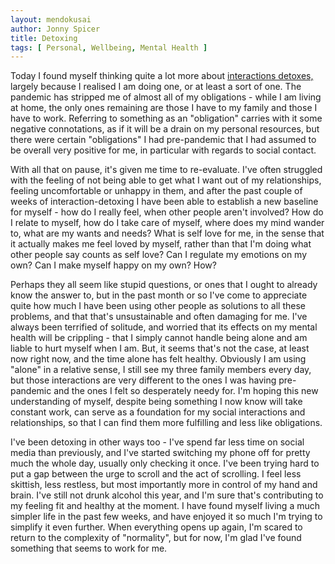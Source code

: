 ```yaml
---
layout: mendokusai
author: Jonny Spicer
title: Detoxing
tags: [ Personal, Wellbeing, Mental Health ]
---
```

Today I found myself thinking quite a lot more about [interactions detoxes,](https://tedslocum.com/daily/2021/02/25/Interaction-Detox) largely because I realised I am doing one, or
at least a sort of one. The pandemic has stripped me of almost all of my obligations - while I am living at home, the only ones remaining are those I have to my family and those I have
to work. Referring to something as an "obligation" carries with it some negative connotations, as if it will be a drain on my personal resources, but there were certain "obligations"
I had pre-pandemic that I had assumed to be overall very positive for me, in particular with regards to social contact.

With all that on pause, it's given me time to re-evaluate. I've often struggled with the feeling of not being able to get what I want out of my relationships, feeling uncomfortable or
unhappy in them, and after the past couple of weeks of interaction-detoxing I have been able to establish a new baseline for myself - how do I really feel, when other people aren't
involved? How do I relate to myself, how do I take care of myself, where does my mind wander to, what are my wants and needs? What is self love for me, in the sense that it actually
makes me feel loved by myself, rather than that I'm doing what other people say counts as self love? Can I regulate my emotions on my own? Can I make myself happy on my own? How?

Perhaps they all seem like stupid questions, or ones that I ought to already know the answer to, but in the past month or so I've come to appreciate quite how much I have been using
other people as solutions to all these problems, and that that's unsustainable and often damaging for me. I've always been terrified of solitude, and worried that its effects on
my mental health will be crippling - that I simply cannot handle being alone and am liable to hurt myself when I am. But, it seems that's not the case, at least now right now, and the
time alone has felt healthy. Obviously I am using "alone" in a relative sense, I still see my three family members every day, but those interactions are very different to the ones I
was having pre-pandemic and the ones I felt so desperately needy for. I'm hoping this new understanding of myself, despite being something I now know will take constant work,
can serve as a foundation for my social interactions and relationships, so that I can find them more fulfilling and less like obligations.

I've been detoxing in other ways too - I've spend far less time on social media than previously, and I've started switching my phone off for pretty much the whole day, usually only
checking it once. I've been trying hard to put a gap between the urge to scroll and the act of scrolling. I feel less skittish, less restless, but most importantly more in control of
my hand and brain. I've still not drunk alcohol this year, and I'm sure that's contributing to my feeling fit and healthy at the moment. I have found myself living a much simpler life
in the past few weeks, and have enjoyed it so much I'm trying to simplify it even further. When everything opens up again, I'm scared to return to the complexity of "normality", but
for now, I'm glad I've found something that seems to work for me.

